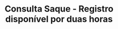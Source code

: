 ---
title: Consulta Saque - Registro disponível por duas horas
api:
  file: readme-hml-baas.json
  operationId: get_v1-pix-status-callback-endtoendid
hidden: false
---